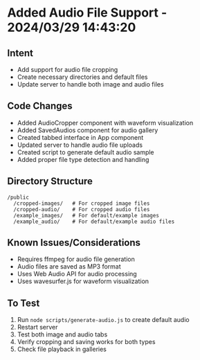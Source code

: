 # Added Audio File Support - 2024/03/29 14:43:20

## Intent
- Add support for audio file cropping
- Create necessary directories and default files
- Update server to handle both image and audio files

## Code Changes
- Added AudioCropper component with waveform visualization
- Added SavedAudios component for audio gallery
- Created tabbed interface in App component
- Updated server to handle audio file uploads
- Created script to generate default audio sample
- Added proper file type detection and handling

## Directory Structure
```
/public
  /cropped-images/   # For cropped image files
  /cropped-audio/    # For cropped audio files
  /example_images/   # For default/example images
  /example_audio/    # For default/example audio files
```

## Known Issues/Considerations
- Requires ffmpeg for audio file generation
- Audio files are saved as MP3 format
- Uses Web Audio API for audio processing
- Uses wavesurfer.js for waveform visualization

## To Test
1. Run `node scripts/generate-audio.js` to create default audio
2. Restart server
3. Test both image and audio tabs
4. Verify cropping and saving works for both types
5. Check file playback in galleries
